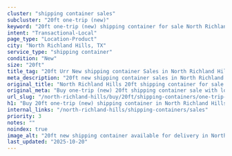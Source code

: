 ```yaml
---
cluster: "shipping container sales"
subcluster: "20ft one-trip (new)"
keyword: "20ft one-trip (new) shipping container for sale North Richland Hills, TX"
intent: "Transactional-Local"
page_type: "Location-Product"
city: "North Richland Hills, TX"
service_type: "shipping container"
condition: "New"
size: "20ft"
title_tag: "20ft Urr New shipping container Sales in North Richland Hills | LC Container"
meta_description: "20ft new shipping container sales in North Richland Hills. Fast delivery, competitive pricing. Serving shipping containers area. Quote ID: 4B6. Call (214) 524-4168 for your free quote today."
original_title: "North Richland Hills 20ft shipping container for sale | LC"
original_meta: "Buy one-trip (new) 20ft shipping container sale with local delivery in North Richland Hills, TX. LC Container — local Since 2003. Request a fast quote today."
url_slug: "/north-richland-hills/buy/20ft/shipping-containers/one-trip-new"
h1: "Buy 20ft one-trip (new) shipping container in North Richland Hills"
internal_links: "/north-richland-hills/shipping-containers/sales"
priority: 3
notes: ""
noindex: true
image_alt: "20ft new shipping container available for delivery in North Richland Hills"
last_updated: "2025-10-20"
---
```


<!-- TODO: Add unique city/inventory copy, images, and internal links here. -->
